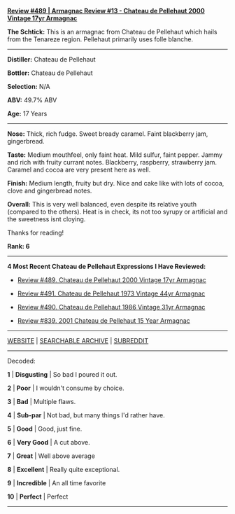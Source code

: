 
[**Review #489 | Armagnac Review #13 - Chateau de Pellehaut 2000 Vintage 17yr Armagnac**]( https://t8ke.review/review-489-doorlys-12yr-barbados-rum/)

**The Schtick:** This is an armagnac from Chateau de Pellehaut which hails from the Tenareze region. Pellehaut primarily uses folle blanche.

-----

**Distiller:** Chateau de Pellehaut

**Bottler:** Chateau de Pellehaut

**Selection:** N/A

**ABV:** 49.7% ABV

**Age:** 17 Years 

-----

**Nose:**  Thick, rich fudge. Sweet bready caramel. Faint blackberry jam, gingerbread.   

**Taste:** Medium mouthfeel, only faint heat. Mild sulfur, faint pepper. Jammy and rich with fruity currant notes. Blackberry, raspberry, strawberry jam. Caramel and cocoa are very present here as well. 

**Finish:** Medium length, fruity but dry. Nice and cake like with lots of cocoa, clove and gingerbread notes. 

**Overall:** This is very well balanced, even despite its relative youth (compared to the others). Heat is in check, its not too syrupy or artificial and the sweetness isnt cloying. 

Thanks for reading!

**Rank: 6**

----- 

**4 Most Recent Chateau de Pellehaut Expressions I Have Reviewed:** 

- [Review #489. Chateau de Pellehaut 2000 Vintage 17yr Armagnac]( https://t8ke.review/review-489-doorlys-12yr-barbados-rum/) 

- [Review #491. Chateau de Pellehaut 1973 Vintage 44yr Armagnac]( https://t8ke.review/review-491-chateau-de-pellehaut-1973-44yr-armagnac/) 

- [Review #490. Chateau de Pellehaut 1986 Vintage 31yr Armagnac]( https://t8ke.review/review-490-chateau-de-pellehaut-1986-31yr-armagnac/) 

- [Review #839. 2001 Chateau de Pellehaut 15 Year Armagnac]( https://t8ke.review/review-839-2001-chateau-de-pellehaut-15-year-armagnac/) 

-----

[WEBSITE](https://t8ke.review) | [SEARCHABLE ARCHIVE](https://t8ke.review/review-archive/) | [SUBREDDIT](https://reddit.com/r/t8kereviews)

-----

Decoded:

**1** | **Disgusting** | So bad I poured it out.

**2** | **Poor** | I wouldn't consume by choice.

**3** | **Bad** | Multiple flaws.

**4** | **Sub-par** | Not bad, but many things I'd rather have.

**5** | **Good** | Good, just fine.

**6** | **Very Good** | A cut above.

**7** | **Great** | Well above average

**8** | **Excellent** | Really quite exceptional.

**9** | **Incredible** | An all time favorite

**10** | **Perfect** | Perfect

----

